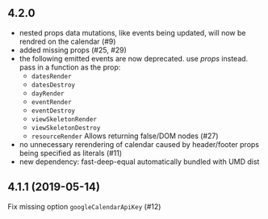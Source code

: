
4.2.0
-----
- nested props data mutations, like events being updated,
  will now be rendred on the calendar (#9)
- added missing props (#25, #29)
- the following emitted events are now deprecated.
  use *props* instead. pass in a function as the prop:
    - `datesRender`
    - `datesDestroy`
    - `dayRender`
    - `eventRender`
    - `eventDestroy`
    - `viewSkeletonRender`
    - `viewSkeletonDestroy`
    - `resourceRender`
  Allows returning false/DOM nodes (#27)
- no unnecessary rerendering of calendar caused by header/footer
  props being specified as literals (#11)
- new dependency: fast-deep-equal
  automatically bundled with UMD dist

4.1.1 (2019-05-14)
------------------
Fix missing option `googleCalendarApiKey` (#12)
